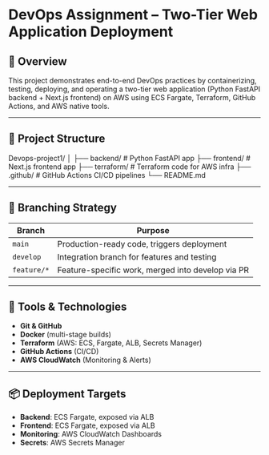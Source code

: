 # DevOps Assignment – Two-Tier Web Application Deployment

## 🚀 Overview
This project demonstrates end-to-end DevOps practices by containerizing, testing, deploying, and operating a two-tier web application (Python FastAPI backend + Next.js frontend) on AWS using ECS Fargate, Terraform, GitHub Actions, and AWS native tools.

---

## 🧱 Project Structure

Devops-project1/
│
├── backend/ # Python FastAPI app
├── frontend/ # Next.js frontend app
├── terraform/ # Terraform code for AWS infra
├── .github/ # GitHub Actions CI/CD pipelines
└── README.md


---

## 🌿 Branching Strategy

| Branch | Purpose |
|--------|---------|
| `main` | Production-ready code, triggers deployment |
| `develop` | Integration branch for features and testing |
| `feature/*` | Feature-specific work, merged into develop via PR |

---

## 🔧 Tools & Technologies

- **Git & GitHub**
- **Docker** (multi-stage builds)
- **Terraform** (AWS: ECS, Fargate, ALB, Secrets Manager)
- **GitHub Actions** (CI/CD)
- **AWS CloudWatch** (Monitoring & Alerts)

---

## 📦 Deployment Targets

- **Backend**: ECS Fargate, exposed via ALB
- **Frontend**: ECS Fargate, exposed via ALB
- **Monitoring**: AWS CloudWatch Dashboards
- **Secrets**: AWS Secrets Manager


